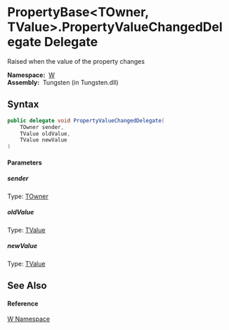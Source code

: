 PropertyBase&lt;TOwner, TValue>.PropertyValueChangedDelegate Delegate
=====================================================================
  Raised when the value of the property changes

  **Namespace:**  [W][1]  
  **Assembly:**  Tungsten (in Tungsten.dll)

Syntax
------

```csharp
public delegate void PropertyValueChangedDelegate(
	TOwner sender,
	TValue oldValue,
	TValue newValue
)
```

#### Parameters

##### *sender*
Type: [TOwner][2]  


##### *oldValue*
Type: [TValue][2]  


##### *newValue*
Type: [TValue][2]  



See Also
--------

#### Reference
[W Namespace][1]  

[1]: ../README.md
[2]: ../PropertyBase_2/README.md
[3]: ../../_icons/Help.png